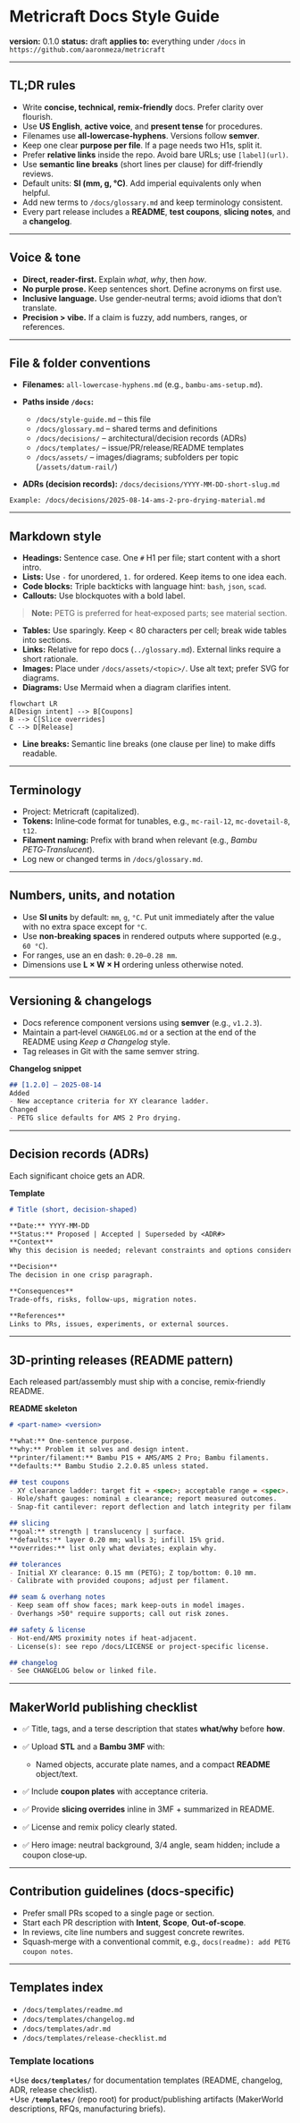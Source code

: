 # Metricraft Docs Style Guide

**version:** 0.1.0
**status:** draft
**applies to:** everything under `/docs` in `https://github.com/aaronmeza/metricraft`

---

## TL;DR rules

* Write **concise, technical, remix‑friendly** docs. Prefer clarity over flourish.
* Use **US English**, **active voice**, and **present tense** for procedures.
* Filenames use **all‑lowercase‑hyphens**. Versions follow **semver**.
* Keep one clear **purpose per file**. If a page needs two H1s, split it.
* Prefer **relative links** inside the repo. Avoid bare URLs; use `[label](url)`.
* Use **semantic line breaks** (short lines per clause) for diff‑friendly reviews.
* Default units: **SI (mm, g, °C)**. Add imperial equivalents only when helpful.
* Add new terms to `/docs/glossary.md` and keep terminology consistent.
* Every part release includes a **README**, **test coupons**, **slicing notes**, and a **changelog**.

---

## Voice & tone

* **Direct, reader‑first.** Explain *what*, *why*, then *how*.
* **No purple prose.** Keep sentences short. Define acronyms on first use.
* **Inclusive language.** Use gender‑neutral terms; avoid idioms that don’t translate.
* **Precision > vibe.** If a claim is fuzzy, add numbers, ranges, or references.

---

## File & folder conventions

* **Filenames:** `all-lowercase-hyphens.md` (e.g., `bambu-ams-setup.md`).
* **Paths inside `/docs`:**

  * `/docs/style-guide.md` – this file
  * `/docs/glossary.md` – shared terms and definitions
  * `/docs/decisions/` – architectural/decision records (ADRs)
  * `/docs/templates/` – issue/PR/release/README templates
  * `/docs/assets/` – images/diagrams; subfolders per topic (`/assets/datum-rail/`)
* **ADRs (decision records):** `/docs/decisions/YYYY-MM-DD-short-slug.md`

```text
Example: /docs/decisions/2025-08-14-ams-2-pro-drying-material.md
```

---

## Markdown style

* **Headings:** Sentence case. One `#` H1 per file; start content with a short intro.
* **Lists:** Use `-` for unordered, `1.` for ordered. Keep items to one idea each.
* **Code blocks:** Triple backticks with language hint: `bash`, `json`, `scad`.
* **Callouts:** Use blockquotes with a bold label.

> **Note:** PETG is preferred for heat‑exposed parts; see material section.

* **Tables:** Use sparingly. Keep < 80 characters per cell; break wide tables into sections.
* **Links:** Relative for repo docs (`../glossary.md`). External links require a short rationale.
* **Images:** Place under `/docs/assets/<topic>/`. Use alt text; prefer SVG for diagrams.
* **Diagrams:** Use Mermaid when a diagram clarifies intent.

```mermaid
flowchart LR
A[Design intent] --> B[Coupons]
B --> C[Slice overrides]
C --> D[Release]
```

* **Line breaks:** Semantic line breaks (one clause per line) to make diffs readable.

---

## Terminology

* Project: Metricraft (capitalized).
* **Tokens:** Inline‑code format for tunables, e.g., `mc-rail-12`, `mc-dovetail-8`, `t12`.
* **Filament naming:** Prefix with brand when relevant (e.g., *Bambu PETG‑Translucent*).
* Log new or changed terms in `/docs/glossary.md`.

---

## Numbers, units, and notation

* Use **SI units** by default: `mm`, `g`, `°C`. Put unit immediately after the value with no extra space except for `°C`.
* Use **non‑breaking spaces** in rendered outputs where supported (e.g., `60 °C`).
* For ranges, use an en dash: `0.20–0.28 mm`.
* Dimensions use **L × W × H** ordering unless otherwise noted.

---

## Versioning & changelogs

* Docs reference component versions using **semver** (e.g., `v1.2.3`).
* Maintain a part‑level `CHANGELOG.md` or a section at the end of the README using *Keep a Changelog* style.
* Tag releases in Git with the same semver string.

**Changelog snippet**

```markdown
## [1.2.0] – 2025‑08‑14
Added
- New acceptance criteria for XY clearance ladder.
Changed
- PETG slice defaults for AMS 2 Pro drying.
```

---

## Decision records (ADRs)

Each significant choice gets an ADR.

**Template**

```markdown
# Title (short, decision‑shaped)

**Date:** YYYY‑MM‑DD  
**Status:** Proposed | Accepted | Superseded by <ADR#>  
**Context**  
Why this decision is needed; relevant constraints and options considered.

**Decision**  
The decision in one crisp paragraph.

**Consequences**  
Trade‑offs, risks, follow‑ups, migration notes.

**References**  
Links to PRs, issues, experiments, or external sources.
```

---

## 3D‑printing releases (README pattern)

Each released part/assembly must ship with a concise, remix‑friendly README.

**README skeleton**

```markdown
# <part‑name> <version>

**what:** One‑sentence purpose.  
**why:** Problem it solves and design intent.  
**printer/filament:** Bambu P1S + AMS/AMS 2 Pro; Bambu filaments.  
**defaults:** Bambu Studio 2.2.0.85 unless stated.

## test coupons
- XY clearance ladder: target fit = <spec>; acceptable range = <spec>.
- Hole/shaft gauges: nominal ± clearance; report measured outcomes.
- Snap‑fit cantilever: report deflection and latch integrity per filament.

## slicing
**goal:** strength | translucency | surface.  
**defaults:** layer 0.20 mm; walls 3; infill 15% grid.  
**overrides:** list only what deviates; explain why.

## tolerances
- Initial XY clearance: 0.15 mm (PETG); Z top/bottom: 0.10 mm.  
- Calibrate with provided coupons; adjust per filament.

## seam & overhang notes
- Keep seam off show faces; mark keep‑outs in model images.  
- Overhangs >50° require supports; call out risk zones.

## safety & license
- Hot‑end/AMS proximity notes if heat‑adjacent.  
- License(s): see repo /docs/LICENSE or project‑specific license.

## changelog
- See CHANGELOG below or linked file.
```

---

## MakerWorld publishing checklist

* ✅ Title, tags, and a terse description that states **what/why** before **how**.
* ✅ Upload **STL** and a **Bambu 3MF** with:

  * Named objects, accurate plate names, and a compact **README** object/text.
* ✅ Include **coupon plates** with acceptance criteria.
* ✅ Provide **slicing overrides** inline in 3MF + summarized in README.
* ✅ License and remix policy clearly stated.
* ✅ Hero image: neutral background, 3/4 angle, seam hidden; include a coupon close‑up.

---

## Contribution guidelines (docs‑specific)

* Prefer small PRs scoped to a single page or section.
* Start each PR description with **Intent**, **Scope**, **Out‑of‑scope**.
* In reviews, cite line numbers and suggest concrete rewrites.
* Squash‑merge with a conventional commit, e.g., `docs(readme): add PETG coupon notes`.

---

## Templates index

* `/docs/templates/readme.md`
* `/docs/templates/changelog.md`
* `/docs/templates/adr.md`
* `/docs/templates/release-checklist.md`

### Template locations
+Use **`docs/templates/`** for documentation templates (README, changelog, ADR, release checklist).  
+Use **`/templates/`** (repo root) for product/publishing artifacts (MakerWorld descriptions, RFQs, manufacturing briefs).